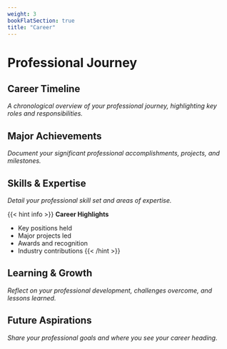 ```yaml
---
weight: 3
bookFlatSection: true
title: "Career"
---
```


# Professional Journey

## Career Timeline

_A chronological overview of your professional journey, highlighting key roles and responsibilities._

## Major Achievements

_Document your significant professional accomplishments, projects, and milestones._

## Skills & Expertise

_Detail your professional skill set and areas of expertise._

{{< hint info >}}
**Career Highlights**  
- Key positions held
- Major projects led
- Awards and recognition
- Industry contributions
{{< /hint >}}

## Learning & Growth

_Reflect on your professional development, challenges overcome, and lessons learned._

## Future Aspirations

_Share your professional goals and where you see your career heading._ 